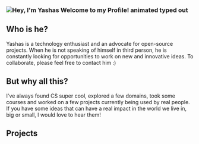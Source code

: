 ### <img src="https://readme-typing-svg.demolab.com?font=Operator+Mono&size=37&duration=2800&pause=2000&color=FAFAFA&center=true&vCenter=true&width=940&height=50&lines=Hey%2C+I'm+Yashas+Welcome+to+my+Github+Profile!" align="middle" alt="Hey, I'm Yashas Welcome to my Profile! animated typed out">

## Who is he?

Yashas is a technology enthusiast and an advocate for open-source projects. When he is not speaking of himself in third person, he is constantly looking for opportunities to work on new and innovative ideas. To collaborate, please feel free to contact him :)

## But why all this?

I've always found CS super cool, explored a few domains, took some courses and worked on a few projects currently being used by real people. If you have some ideas that can have a real impact in the world we live in, big or small, I would love to hear them!

## Projects
